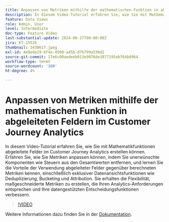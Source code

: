 ```yaml
---
title: Anpassen von Metriken mithilfe der mathematischen Funktion in abgeleiteten Feldern im Customer Journey Analytics
description: In diesem Video-Tutorial erfahren Sie, wie Sie mit Mathematikfunktionen abgeleitete Felder im Customer Journey Analytics erstellen können. Erfahren Sie, wie Sie Metriken anpassen können, indem Sie unerwünschte Komponenten wie Steuern aus den Gesamtwerten entfernen, und lernen Sie die Vorteile der Verwendung abgeleiteter Felder gegenüber berechneten Metriken kennen, einschließlich exklusiver Datenansichtsfunktionen wie Deduplizierung, Bucketing und Attribution.
feature: Data Views
role: Admin, User
level: Intermediate
doc-type: Feature Video
last-substantial-update: 2024-06-27T00:00:00Z
jira: KT-15526
thumbnail: 3430617.jpeg
exl-id: 4e9eda19-bf4e-4509-a45b-d7b799a530d2
source-git-commit: 17e6c00aedeeb013e9076de1077195ab764b8964
workflow-type: tm+mt
source-wordcount: '160'
ht-degree: 4%

---
```


# Anpassen von Metriken mithilfe der mathematischen Funktion in abgeleiteten Feldern im Customer Journey Analytics

In diesem Video-Tutorial erfahren Sie, wie Sie mit Mathematikfunktionen abgeleitete Felder im Customer Journey Analytics erstellen können. Erfahren Sie, wie Sie Metriken anpassen können, indem Sie unerwünschte Komponenten wie Steuern aus den Gesamtwerten entfernen, und lernen Sie die Vorteile der Verwendung abgeleiteter Felder gegenüber berechneten Metriken kennen, einschließlich exklusiver Datenansichtsfunktionen wie Deduplizierung, Bucketing und Attribution. Sie erhalten die Flexibilität, maßgeschneiderte Metriken zu erstellen, die Ihren Analytics-Anforderungen entsprechen und Ihre datengestützten Entscheidungsfunktionen verbessern.

>[!VIDEO](https://video.tv.adobe.com/v/3430617/&learn=on)

Weitere Informationen dazu finden Sie in der [Dokumentation](https://experienceleague.adobe.com/en/docs/analytics-platform/using/cja-dataviews/derived-fields).

